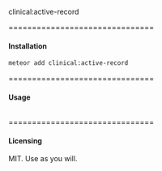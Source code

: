 clinical:active-record

===============================
#### Installation  

````bash
meteor add clinical:active-record
````

===============================
#### Usage  

````js

````

===============================
#### Licensing  

MIT.  Use as you will.
